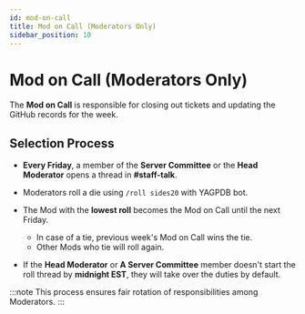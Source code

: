 ```yaml
---
id: mod-on-call
title: Mod on Call (Moderators Only)
sidebar_position: 10
---
```


# Mod on Call (Moderators Only)

The **Mod on Call** is responsible for closing out tickets and updating the GitHub records for the week.

## Selection Process

- **Every Friday**, a member of the **Server Committee** or the **Head Moderator** opens a thread in **#staff-talk**.
- Moderators roll a die using `/roll sides20` with YAGPDB bot.
- The Mod with the **lowest roll** becomes the Mod on Call until the next Friday.

  - In case of a tie, previous week's Mod on Call wins the tie.
  - Other Mods who tie will roll again.

- If the **Head Moderator** or **A Server Committee** member doesn't start the roll thread by **midnight EST**, they will take over the duties by default.

:::note
This process ensures fair rotation of responsibilities among Moderators.
:::

